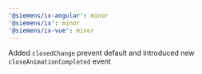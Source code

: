 ```yaml
---
'@siemens/ix-angular': minor
'@siemens/ix': minor
'@siemens/ix-vue': minor
---
```


Added `closedChange` prevent default and introduced new `closeAnimationCompleted` event
